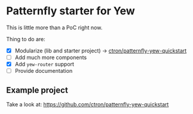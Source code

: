 # Patternfly starter for Yew

This is little more than a PoC right now.

Thing to do are:

* [X] Modularize (lib and starter project) -> [ctron/patternfly-yew-quickstart](https://github.com/ctron/patternfly-yew-quickstart)
* [ ] Add much more components
* [X] Add `yew-router` support
* [ ] Provide documentation

## Example project

Take a look at: https://github.com/ctron/patternfly-yew-quickstart
